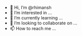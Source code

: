- 👋 Hi, I’m @rhimansh
- 👀 I’m interested in ...
- 🌱 I’m currently learning ...
- 💞️ I’m looking to collaborate on ...
- 📫 How to reach me ...

<!---
rhimansh/rhimansh is a ✨ special ✨ repository because its `README.md` (this file) appears on your GitHub profile.
You can click the Preview link to take a look at your changes.
--->

